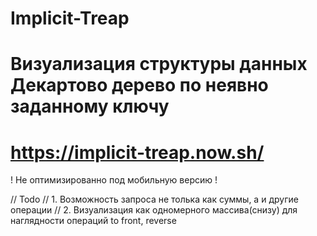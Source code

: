 # Implicit-Treap
# Визуализация структуры данных Декартово дерево по неявно заданному ключу
# https://implicit-treap.now.sh/
! Не оптимизированно под мобильную версию !

// Todo 
// 1. Возможность запроса не толька как суммы, а и другие операции
// 2. Визуализация как одномерного массива(снизу) для наглядности операций to front, reverse
